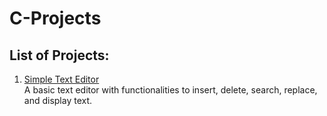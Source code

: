 # C-Projects

## List of Projects:

1. [Simple Text Editor](https://github.com/prpigitcse/C-Projects/tree/project/text-editor/)  
   A basic text editor with functionalities to insert, delete, search, replace, and display text.

